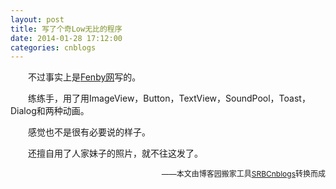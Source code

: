 ```yaml
---
layout: post
title: 写了个奇Low无比的程序
date: 2014-01-28 17:12:00
categories: cnblogs
---
```


<p>　　不过事实上是<a href="http://www.fenby.com/index">Fenby网</a>写的。</p>
<p>　　练练手，用了用ImageView，Button，TextView，SoundPool，Toast，Dialog和两种动画。</p>
<p>　　感觉也不是很有必要说的样子。</p>
<p>　　还擅自用了人家妹子的照片，就不往这发了。</p>

<p align=right><span style="font-size: 12px">——本文由博客园搬家工具<a href="https://github.com/mlxy/SRBCnblogs">SRBCnblogs</a>转换而成</span></p>